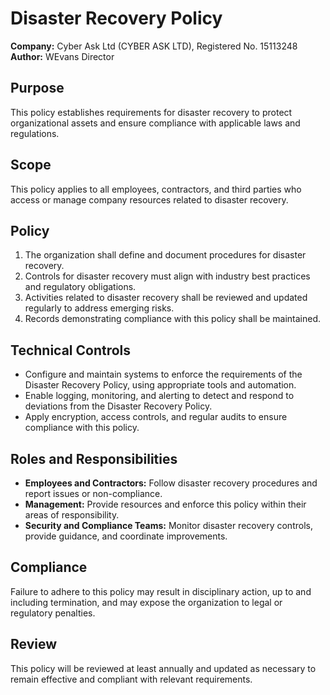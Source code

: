 # Disaster Recovery Policy

**Company:** Cyber Ask Ltd (CYBER ASK LTD), Registered No. 15113248  
**Author:** WEvans Director

## Purpose

This policy establishes requirements for disaster recovery to protect organizational assets and ensure compliance with applicable laws and regulations.

## Scope

This policy applies to all employees, contractors, and third parties who access or manage company resources related to disaster recovery.

## Policy

1. The organization shall define and document procedures for disaster recovery.
2. Controls for disaster recovery must align with industry best practices and regulatory obligations.
3. Activities related to disaster recovery shall be reviewed and updated regularly to address emerging risks.
4. Records demonstrating compliance with this policy shall be maintained.

## Technical Controls

- Configure and maintain systems to enforce the requirements of the Disaster Recovery Policy, using appropriate tools and automation.
- Enable logging, monitoring, and alerting to detect and respond to deviations from the Disaster Recovery Policy.
- Apply encryption, access controls, and regular audits to ensure compliance with this policy.

## Roles and Responsibilities

- **Employees and Contractors:** Follow disaster recovery procedures and report issues or non-compliance.
- **Management:** Provide resources and enforce this policy within their areas of responsibility.
- **Security and Compliance Teams:** Monitor disaster recovery controls, provide guidance, and coordinate improvements.

## Compliance

Failure to adhere to this policy may result in disciplinary action, up to and including termination, and may expose the organization to legal or regulatory penalties.

## Review

This policy will be reviewed at least annually and updated as necessary to remain effective and compliant with relevant requirements.
